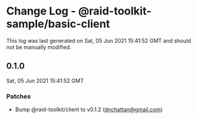 # Change Log - @raid-toolkit-sample/basic-client

This log was last generated on Sat, 05 Jun 2021 15:41:52 GMT and should not be manually modified.

<!-- Start content -->

## 0.1.0

Sat, 05 Jun 2021 15:41:52 GMT

### Patches

- Bump @raid-toolkit/client to v0.1.2 (dnchattan@gmail.com)
